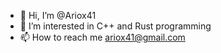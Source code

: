 - 👋 Hi, I’m @Ariox41
- 👀 I’m interested in C++ and Rust programming
- 📫 How to reach me ariox41@gmail.com

<!---
Ariox41/Ariox41 is a ✨ special ✨ repository because its `README.md` (this file) appears on your GitHub profile.
You can click the Preview link to take a look at your changes.
--->
